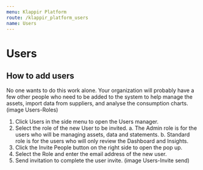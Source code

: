 ```yaml
---
menu: Klappir Platform
route: /klappir_platform_users
name: Users
---
```


# Users

## How to add users

No one wants to do this work alone. Your organization will probably have a few other people who need to be added to the system to help manage the assets, import data from suppliers, and analyse the consumption charts. (image Users-Roles)

  1. Click Users in the side menu to open the Users manager.
  2. Select the role of the new User to be invited. 
      a. The Admin role is for the users who will be managing assets, data and statements.
      b. Standard role is for the users who will only review the Dashboard and Insights.
  3. Click the Invite People button on the right side to open the pop up.
  4. Select the Role and enter the email address of the new user.
  5. Send invitation to complete the user invite. (image Users-Invite send)
